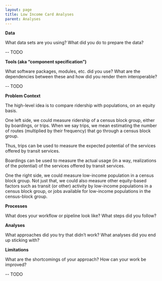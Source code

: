 ```yaml
---
layout: page
title: Low Income Card Analyses
parent: Analyses
---
```


**Data**

What data sets are you using?
What did you do to prepare the data?

-- TODO

**Tools (aka “component specification”)**

What software packages, modules, etc. did you use? 
What are the dependencies between these and how did you render them interoperable?

-- TODO

**Problem Context**

The high-level idea is to compare ridership with populations, on an equity basis. 

One left side, we could measure ridership of a census block group, either by boardings, or trips. When we say trips, we mean estimating the number of routes (multiplied by their frequency) that go through a census block group. 

Thus, trips can be used to measure the expected potential of the services offered by transit services. 

Boardings can be used to measure the actual usage (in a way, realizations of the potential) of the services offered by transit services. 

One the right side, we could measure low-income population in a census block group. Not just that, we could also measure other equity-based factors such as transit (or other) activity by low-income populations in a census block group, or jobs available for low-income populations in the census-block group.

**Processes**

What does your workflow or pipeline look like? 
What steps did you follow? 

**Analyses**

What approaches did you try that didn’t work?
What analyses did you end up sticking with?

**Limitations**

What are the shortcomings of your approach?
How can your work be improved?


-- TODO
